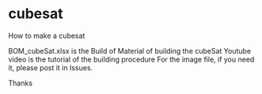 # cubesat
How to make a cubesat

BOM_cubeSat.xlsx is the Build of Material of building the cubeSat
Youtube video is the tutorial of the building procedure
For the image file, if you need it, please post it in Issues.

Thanks
